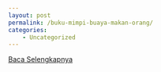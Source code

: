 ```yaml
---
layout: post
permalink: /buku-mimpi-buaya-makan-orang/
categories:
    - Uncategorized
---
```


[Baca Selengkapnya](/10)